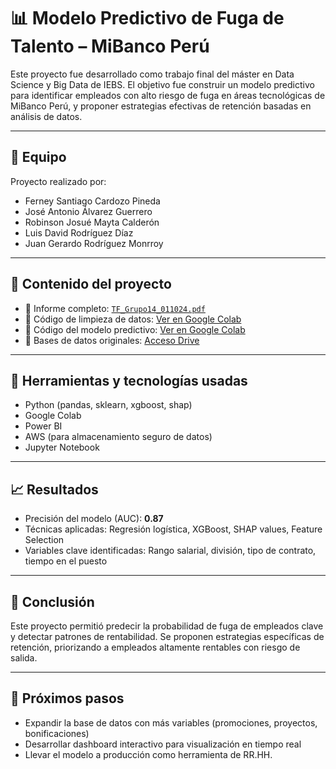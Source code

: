 # 📊 Modelo Predictivo de Fuga de Talento – MiBanco Perú

Este proyecto fue desarrollado como trabajo final del máster en Data Science y Big Data de IEBS. El objetivo fue construir un modelo predictivo para identificar empleados con alto riesgo de fuga en áreas tecnológicas de MiBanco Perú, y proponer estrategias efectivas de retención basadas en análisis de datos.

---

## 🧠 Equipo
Proyecto realizado por:
- Ferney Santiago Cardozo Pineda
- José Antonio Álvarez Guerrero
- Robinson Josué Mayta Calderón
- Luis David Rodríguez Díaz
- Juan Gerardo Rodríguez Monrroy

---

## 🧾 Contenido del proyecto
- 📄 Informe completo: [`TF_Grupo14_011024.pdf`](./TF_Grupo14_011024.pdf)
- 🧼 Código de limpieza de datos: [Ver en Google Colab](https://colab.research.google.com/drive/1HekPqOBp4P-IEK6Hj9t_b80Lctqn1Roh?usp=sharing)
- 🤖 Código del modelo predictivo: [Ver en Google Colab](https://colab.research.google.com/drive/1sA9j-ZF9kV_vJltVYfxCofI8RRD83WIm?usp=drive_link)
- 📁 Bases de datos originales: [Acceso Drive](https://drive.google.com/drive/folders/1TGVq3wo2mKSb3BOYTdvgpU9cMkTMrtKf?usp=sharing)

---

## 🧰 Herramientas y tecnologías usadas
- Python (pandas, sklearn, xgboost, shap)
- Google Colab
- Power BI
- AWS (para almacenamiento seguro de datos)
- Jupyter Notebook

---

## 📈 Resultados
- Precisión del modelo (AUC): **0.87**
- Técnicas aplicadas: Regresión logística, XGBoost, SHAP values, Feature Selection
- Variables clave identificadas: Rango salarial, división, tipo de contrato, tiempo en el puesto

---

## 🚀 Conclusión
Este proyecto permitió predecir la probabilidad de fuga de empleados clave y detectar patrones de rentabilidad. Se proponen estrategias específicas de retención, priorizando a empleados altamente rentables con riesgo de salida.

---

## 🧩 Próximos pasos
- Expandir la base de datos con más variables (promociones, proyectos, bonificaciones)
- Desarrollar dashboard interactivo para visualización en tiempo real
- Llevar el modelo a producción como herramienta de RR.HH.
